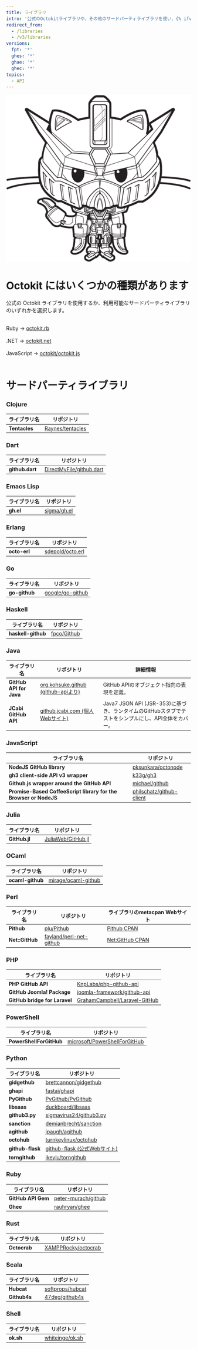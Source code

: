 ```yaml
---
title: ライブラリ
intro: '公式のOctokitライブラリや、その他のサードパーティライブラリを使い、{% ifversion fpt or ghec %}{% data variables.product.prodname_dotcom %}{% else %}{% data variables.product.product_name %}{% endif %} APIの使い方を拡張し、シンプルにすることができます。'
redirect_from:
  - /libraries
  - /v3/libraries
versions:
  fpt: '*'
  ghes: '*'
  ghae: '*'
  ghec: '*'
topics:
  - API
---
```


<div class="jumbotron libraries-jumbotron">
  <img src="/assets/images/gundamcat.png" class="gundamcat" alt="The Gundamcat" />
  <h1>Octokit にはいくつかの種類があります</h1>
  <p class="lead">公式の Octokit ライブラリを使用するか、利用可能なサードパーティライブラリのいずれかを選択します。</p>
  <div class="octokit-links"><br/>
     <div class="octokit-language"> <span>Ruby → </span><a href="https://github.com/octokit/octokit.rb">octokit.rb</a></div><br/>
     <div class="octokit-language"><span>.NET → </span> <a href="https://github.com/octokit/octokit.net">octokit.net</a></div><br/>
     <div class="octokit-language"><span>JavaScript → </span> <a href="https://github.com/octokit/octokit.js">octokit/octokit.js</a></div><br/>
  </div>
</div>

# サードパーティライブラリ

### Clojure

| ライブラリ名        | リポジトリ                                                   |
| ------------- | ------------------------------------------------------- |
| **Tentacles** | [Raynes/tentacles](https://github.com/Raynes/tentacles) |

### Dart

| ライブラリ名          | リポジトリ                                                                   |
| --------------- | ----------------------------------------------------------------------- |
| **github.dart** | [DirectMyFile/github.dart](https://github.com/DirectMyFile/github.dart) |

### Emacs Lisp

| ライブラリ名    | リポジトリ                                         |
| --------- | --------------------------------------------- |
| **gh.el** | [sigma/gh.el](https://github.com/sigma/gh.el) |

### Erlang

| ライブラリ名       | リポジトリ                                                   |
| ------------ | ------------------------------------------------------- |
| **octo-erl** | [sdepold/octo.erl](https://github.com/sdepold/octo.erl) |

### Go

| ライブラリ名        | リポジトリ                                                   |
| ------------- | ------------------------------------------------------- |
| **go-github** | [google/go-github](https://github.com/google/go-github) |

### Haskell

| ライブラリ名             | リポジトリ                                         |
| ------------------ | --------------------------------------------- |
| **haskell-github** | [fpco/Github](https://github.com/fpco/GitHub) |

### Java

| ライブラリ名                  | リポジトリ                                                               | 詳細情報                                                               |
| ----------------------- | ------------------------------------------------------------------- | ------------------------------------------------------------------ |
| **GitHub API for Java** | [org.kohsuke.github (github-apiより)](http://github-api.kohsuke.org/) | GitHub APIのオブジェクト指向の表現を定義。                                         |
| **JCabi GitHub API**    | [github.jcabi.com (個人Webサイト)](http://github.jcabi.com)              | Java7 JSON API (JSR-353)に基づき、ランタイムのGitHubスタブでテストをシンプルにし、API全体をカバー。 |

### JavaScript

| ライブラリ名                                                           | リポジトリ                                                                   |
| ---------------------------------------------------------------- | ----------------------------------------------------------------------- |
| **NodeJS GitHub library**                                        | [pksunkara/octonode](https://github.com/pksunkara/octonode)             |
| **gh3 client-side API v3 wrapper**                               | [k33g/gh3](https://github.com/k33g/gh3)                                 |
| **Github.js wrapper around the GitHub API**                      | [michael/github](https://github.com/michael/github)                     |
| **Promise-Based CoffeeScript library for the Browser or NodeJS** | [philschatz/github-client](https://github.com/philschatz/github-client) |

### Julia

| ライブラリ名        | リポジトリ                                                       |
| ------------- | ----------------------------------------------------------- |
| **GitHub.jl** | [JuliaWeb/GitHub.jl](https://github.com/JuliaWeb/GitHub.jl) |

### OCaml

| ライブラリ名           | リポジトリ                                                         |
| ---------------- | ------------------------------------------------------------- |
| **ocaml-github** | [mirage/ocaml-github](https://github.com/mirage/ocaml-github) |

### Perl

| ライブラリ名          | リポジトリ                                                                 | ライブラリのmetacpan Webサイト                                   |
| --------------- | --------------------------------------------------------------------- | ------------------------------------------------------- |
| **Pithub**      | [plu/Pithub](https://github.com/plu/Pithub)                           | [Pithub CPAN](http://metacpan.org/module/Pithub)        |
| **Net::GitHub** | [fayland/perl-net-github](https://github.com/fayland/perl-net-github) | [Net:GitHub CPAN](https://metacpan.org/pod/Net::GitHub) |

### PHP

| ライブラリ名                        | リポジトリ                                                                             |
| ----------------------------- | --------------------------------------------------------------------------------- |
| **PHP GitHub API**            | [KnpLabs/php-github-api](https://github.com/KnpLabs/php-github-api)               |
| **GitHub Joomla! Package**    | [joomla-framework/github-api](https://github.com/joomla-framework/github-api)     |
| **GitHub bridge for Laravel** | [GrahamCampbell/Laravel-GitHub](https://github.com/GrahamCampbell/Laravel-GitHub) |

### PowerShell

| ライブラリ名                  | リポジトリ                                                                             |
| ----------------------- | --------------------------------------------------------------------------------- |
| **PowerShellForGitHub** | [microsoft/PowerShellForGitHub](https://github.com/microsoft/PowerShellForGitHub) |

### Python

| ライブラリ名           | リポジトリ                                                                 |
| ---------------- | --------------------------------------------------------------------- |
| **gidgethub**    | [brettcannon/gidgethub](https://github.com/brettcannon/gidgethub)     |
| **ghapi**        | [fastai/ghapi](https://github.com/fastai/ghapi)                       |
| **PyGithub**     | [PyGithub/PyGithub](https://github.com/PyGithub/PyGithub)             |
| **libsaas**      | [duckboard/libsaas](https://github.com/ducksboard/libsaas)            |
| **github3.py**   | [sigmavirus24/github3.py](https://github.com/sigmavirus24/github3.py) |
| **sanction**     | [demianbrecht/sanction](https://github.com/demianbrecht/sanction)     |
| **agithub**      | [jpaugh/agithub](https://github.com/jpaugh/agithub)                   |
| **octohub**      | [turnkeylinux/octohub](https://github.com/turnkeylinux/octohub)       |
| **github-flask** | [github-flask (公式Webサイト)](http://github-flask.readthedocs.org)        |
| **torngithub**   | [jkeylu/torngithub](https://github.com/jkeylu/torngithub)             |

### Ruby

| ライブラリ名             | リポジトリ                                                         |
| ------------------ | ------------------------------------------------------------- |
| **GitHub API Gem** | [peter-murach/github](https://github.com/peter-murach/github) |
| **Ghee**           | [rauhryan/ghee](https://github.com/rauhryan/ghee)             |

### Rust

| ライブラリ名       | リポジトリ                                                         |
| ------------ | ------------------------------------------------------------- |
| **Octocrab** | [XAMPPRocky/octocrab](https://github.com/XAMPPRocky/octocrab) |

### Scala

| ライブラリ名       | リポジトリ                                                   |
| ------------ | ------------------------------------------------------- |
| **Hubcat**   | [softprops/hubcat](https://github.com/softprops/hubcat) |
| **Github4s** | [47deg/github4s](https://github.com/47deg/github4s)     |

### Shell

| ライブラリ名    | リポジトリ                                                 |
| --------- | ----------------------------------------------------- |
| **ok.sh** | [whiteinge/ok.sh](https://github.com/whiteinge/ok.sh) |
